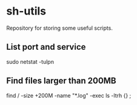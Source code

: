 # sh-utils

Repository for storing some useful scripts.

## List port and service
sudo netstat -tulpn

## Find files larger than 200MB
find / -size +200M -name "*.log" -exec ls -ltrh {} \;
